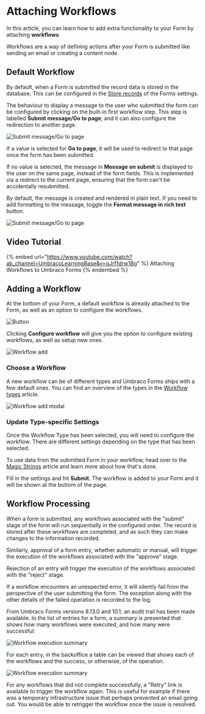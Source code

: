 # Attaching Workflows

In this article, you can learn how to add extra functionality to your Form by attaching **workflows**.

Workflows are a way of defining actions after your Form is submitted like sending an email or creating a content node.

## Default Workflow

By default, when a Form is submitted the record data is stored in the database. This can be configured in the [Store records](../creating-a-form/form-settings.md#settings-options) of the Forms settings.

The behaviour to display a message to the user who submitted the form can be configured by clicking on the built-in first workflow step. This step is labelled **Submit message/Go to page**, and it can also configure the redirection to another page.

![Submit message/Go to page](images/MessageOnSubmit-v14.png)

If a value is selected for **Go to page**, it will be used to redirect to that page once the form has been submitted.

If no value is selected, the message in **Message on submit** is displayed to the user on the same page, instead of the form fields. This is implemented via a redirect to the current page, ensuring that the form can't be accidentally resubmitted.

By default, the message is created and rendered in plain text. If you need to add formatting to the message, toggle the **Format message in rich text** button.

![Submit message/Go to page](images/MessageOnSubmitRichText-v14.png)

## Video Tutorial

{% embed url="https://www.youtube.com/watch?ab_channel=UmbracoLearningBase&v=qJrf1drw1Bg" %}
Attaching Workflows to Umbraco Forms
{% endembed %}

## Adding a Workflow

At the bottom of your Form, a default workflow is already attached to the Form, as well as an option to configure the workflows.

![Button](images/configure-workflows-v14.png)

Clicking **Configure workflow** will give you the option to configure existing workflows, as well as setup new ones.

![Workflow add](images/WorkflowsPage-v14.png)

### Choose a Workflow

A new workflow can be of different types and Umbraco Forms ships with a few default ones. You can find an overview of the types in the [Workflow types](workflow-types.md) article.

![Workflow add modal](images/WorkflowsAddModel-v14.png)

### Update Type-specific Settings

Once the Workflow Type has been selected, you will need to configure the workflow. There are different settings depending on the type that has been selected.

To use data from the submitted Form in your workflow, head over to the [Magic Strings](../../developer/magic-strings.md) article and learn more about how that's done.

Fill in the settings and hit **Submit**. The workflow is added to your Form and it will be shown at the bottom of the page.

## Workflow Processing

When a form is submitted, any workflows associated with the "submit" stage of the form will run sequentially in the configured order. The record is stored after these workflows are completed, and as such they can make changes to the information recorded.

Similarly, approval of a form entry, whether automatic or manual, will trigger the execution of the workflows associated with the "approve" stage.

Rejection of an entry will trigger the execution of the workflows associated with the "reject" stage.

If a workflow encounters an unexpected error, it will silently fail from the perspective of the user submitting the form. The exception along with the other details of the failed operation is recorded to the log.

From Umbraco Forms versions 8.13.0 and 10.1, an audit trail has been made available. In the list of entries for a form, a summary is presented that shows how many workflows were executed, and how many were successful:

![Workflow execution summary](images/workflow-summary.png)

For each entry, in the backoffice a table can be viewed that shows each of the workflows and the success, or otherwise, of the operation.

![Workflow execution summary](images/workflow-audit.png)

For any workflows that did not complete successfully, a "Retry" link is available to trigger the workflow again. This is useful for example if there was a temporary infrastructure issue that perhaps prevented an email going out. You would be able to retrigger the workflow once the issue is resolved.
